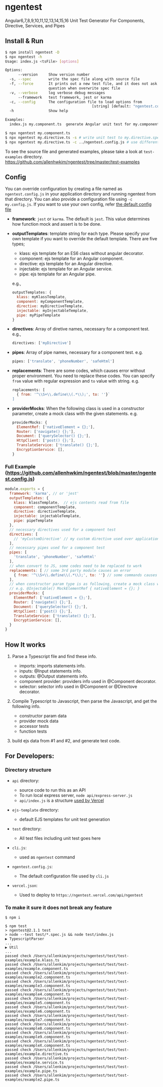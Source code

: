 # ngentest
Angular6,7,8,9,10,11,12,13,14,15,16 Unit Test Generator For Components, Directive, Services, and Pipes

## Install & Run
```bash
$ npm install ngentest -D
$ npx ngentest -h          
Usage: index.js <tsFile> [options]

Options:
      --version     Show version number                                [boolean]
  -s, --spec        write the spec file along with source file         [boolean]
  -f, --force       It prints out a new test file, and it does not ask a
                    question when overwrite spec file                  [boolean]
  -v, --verbose     log verbose debug messages                         [boolean]
      --framework   test framework, jest or karma                       [string]
  -c, --config      The configuration file to load options from
                                        [string] [default: "ngentest.config.js"]
  -h                Show help                                          [boolean]

Examples:
  index.js my.component.ts  generate Angular unit test for my.component.ts

$ npx ngentest my.component.ts 
$ npx ngentest my.directive.ts -s # write unit test to my.directive.spec.ts
$ npx ngentest my.directive.ts -c ../ngentest.config.js # use different config file.
```

To see the source file and generated examples, please take a look at `test-examples` directory.
https://github.com/allenhwkim/ngentest/tree/master/test-examples

## Config
You can override configuration by creating a file named as `ngentest.config.js` in your application directory and running ngentest from that directory. You can also provide a configuration file using `-c my.config.js`.
If you want to use your own config, refer [the default config file](https://github.com/allenhwkim/ngentest/blob/main/ngentest.config.js)

  * **framework**: `jest` or `karma`. The default is `jest`. This value determines how function mock and assert is to be done.

  * **outputTemplates**: template string for each type. Please specify your own template if you want to override the default template. There are five types;
    * klass: ejs template for an ES6 class without angular decorator.
    * component: ejs template for an Angular component.
    * directive: ejs template for an Angular directive.
    * injectable: ejs template for an Angular service.
    * pipe: ejs template for an Angular pipe.

    e.g., 
    ```javascript
    outputTemplates: {
      klass: myKlassTemplate, 
      component: myComponentTemplate,
      directive: myDirectiveTemplate,
      injectable: myInjectableTemplate, 
      pipe: myPipeTemplate 
    }
    ```

  * **directives**: Array of diretive names, necessary for a component test. e.g., 
    ```javascript
    directives: ['myDirective']
    ```

  * **pipes**: Array of pipe names, necessary for a component test. e.g. 
    ```javascript
    pipes: ['translate', 'phoneNumber', 'safeHtml']
    ```

  * **replacements**: There are some codes, which causes error without proper environment. You need to replace these codes.
    You can specify `from` value with regular expression and `to` value with string.
    e.g. 
    ```javascript
    replacements: [
      { from: '^\\S+\\.define\\(.*\\);', to: ''}`
    ]
    ```

  * **providerMocks**: When the following class is used in a constructor parameter, create a mock class with the given statements.
    e.g.
    ```javascript
    providerMocks: {
      ElementRef: ['nativeElement = {};'],
      Router: ['navigate() {};'],
      Document: ['querySelector() {};'],
      HttpClient: ['post() {};'],
      TranslateService: ['translate() {};'],
      EncryptionService: [],
    }
    ```

  ### Full Example (https://github.com/allenhwkim/ngentest/blob/master/ngentest.config.js)
  ```javascript
  module.exports = {
    framework: 'karma', // or 'jest'
    outputTemplates: {
      klass: klassTemplate,  // ejs contents read from file
      component: componentTemplate,
      directive: directiveTemplate,
      injectable: injectableTemplate, 
      pipe: pipeTemplate 
    },
    // necessary directives used for a component test
    directives: [
      // 'myCustomDirective' // my custom directive used over application
    ], 
    // necessary pipes used for a component test
    pipes: [
      'translate', 'phoneNumber', 'safeHtml'
    ],
    // when convert to JS, some codes need to be replaced to work 
    replacements: [ // some 3rd party module causes an error
      { from: '^\\S+\\.define\\(.*\\);', to: ''} // some commands causes error
    ],
    // when constructor param type is as following, create a mock class with this properties
    // e.g. @Injectable() MockElementRef { nativeElement = {}; }
    providerMocks: {
      ElementRef: ['nativeElement = {};'],
      Router: ['navigate() {};'],
      Document: ['querySelector() {};'],
      HttpClient: ['post() {};'],
      TranslateService: ['translate() {};'],
      EncryptionService: [],
    }
  }
  ```

## How It works

1. Parse a Typescript file and find these info.

    * imports: imports statements info.
    * inputs: @Input statements info.
    * outputs: @Output statements info.
    * component provider: providers info used in @Component decorator.
    * selector: selector info used in @Component or @Directove decorator.

2. Compile Typescript to Javascript, then parse the Javascript, and get the following info.

    * constructor param data
    * provider mock data
    * accessor tests
    * function tests

3. build ejs data from #1 and #2, and generate test code.

## For Developers: 

### Directory structure
* `api` directory:
  - source code to run this as an API
  - To run local express server, `node api/express-server.js`
  - `api/index.js` is a structure [used by Vercel](https://vercel.com/guides/using-express-with-vercel#standalone-express)

* `ejs-template` directory:
  - default EJS templates for unit test generation
* `test` directory:
  - All test files including unit test goes here
* `cli.js`: 
  - used as `ngentest` command
* `ngentest.config.js`: 
  - The default configuration file used by `cli.js`
* `vercel.json`: 
  - Used to deploy to `https://ngentest.vercel.com/api/ngentest`

### To make it sure it does not break any feature
```
$ npm i

$ npm test
> ngentest@2.1.1 test
> node --test test/*.spec.js && node test/index.js
▶ TypescriptParser
...
▶ Util
...
passed check /Users/allenkim/projects/ngentest/test/test-examples/example.klass.ts
passed check /Users/allenkim/projects/ngentest/test/test-examples/example.component.ts
passed check /Users/allenkim/projects/ngentest/test/test-examples/example2.component.ts
passed check /Users/allenkim/projects/ngentest/test/test-examples/example3.component.ts
passed check /Users/allenkim/projects/ngentest/test/test-examples/example4.component.ts
passed check /Users/allenkim/projects/ngentest/test/test-examples/example5.component.ts
passed check /Users/allenkim/projects/ngentest/test/test-examples/example6.component.ts
passed check /Users/allenkim/projects/ngentest/test/test-examples/example7.component.ts
passed check /Users/allenkim/projects/ngentest/test/test-examples/example8.component.ts
passed check /Users/allenkim/projects/ngentest/test/test-examples/example9.component.ts
passed check /Users/allenkim/projects/ngentest/test/test-examples/exampleX.component.ts
passed check /Users/allenkim/projects/ngentest/test/test-examples/example.directive.ts
passed check /Users/allenkim/projects/ngentest/test/test-examples/example.service.ts
passed check /Users/allenkim/projects/ngentest/test/test-examples/example.pipe.ts
passed check /Users/allenkim/projects/ngentest/test/test-examples/example2.pipe.ts

```

